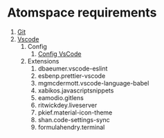 # Atomspace requirements

1) [Git](https://git-scm.com/downloads)
2) [Vscode](https://code.visualstudio.com/)
   1) Config
      1) [Config VsCode](./config_vscode.md)
   2) Extensions
      1) dbaeumer.vscode-eslint
      2) esbenp.prettier-vscode
      3) mgmcdermott.vscode-language-babel
      4) xabikos.javascriptsnippets
      5) eamodio.gitlens
      6) ritwickdey.liveserver
      7) pkief.material-icon-theme
      8) shan.code-settings-sync
      9) formulahendry.terminal
